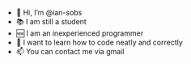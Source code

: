 - 👋 Hi, I’m @ian-sobs
- 📚 I am still a student
- 🆕 I am an inexperienced programmer
- 🏫 I want to learn how to code neatly and correctly
- 📫 You can contact me via gmail 

<!---
ian-sobs/ian-sobs is a ✨ special ✨ repository because its `README.md` (this file) appears on your GitHub profile.
You can click the Preview link to take a look at your changes.
--->
